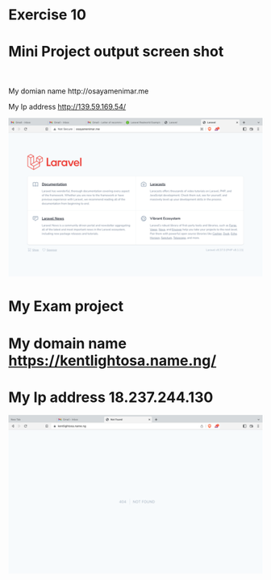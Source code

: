 # Exercise 10 

# Mini Project output screen shot
<br>
<br>My domian name http://osayamenimar.me

My Ip address http://139.59.169.54/


![command screen shot](/images/Screen%20Shot%20Laravel%20%20.png)

# My Exam project
# My domain name https://kentlightosa.name.ng/
# My Ip address 18.237.244.130

![command screen shot](/images/Screen%20Shot%20of%20my%20domain.png)
